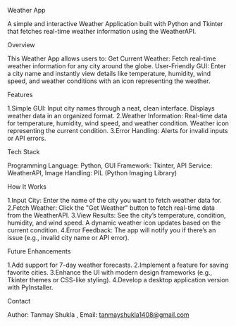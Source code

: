 Weather App

A simple and interactive Weather Application built with Python and Tkinter that fetches real-time weather information using the WeatherAPI.

Overview

This Weather App allows users to:
Get Current Weather: Fetch real-time weather information for any city around the globe.
User-Friendly GUI: Enter a city name and instantly view details like temperature, humidity, wind speed, and weather conditions with an icon representing the weather.

Features

1.Simple GUI:
Input city names through a neat, clean interface.
Displays weather data in an organized format.
2.Weather Information:
Real-time data for temperature, humidity, wind speed, and weather condition.
Weather icon representing the current condition.
3.Error Handling:
Alerts for invalid inputs or API errors.

Tech Stack

Programming Language: Python,
GUI Framework: Tkinter,
API Service: WeatherAPI,
Image Handling: PIL (Python Imaging Library)

How It Works

1.Input City:
Enter the name of the city you want to fetch weather data for.
2.Fetch Weather:
Click the "Get Weather" button to fetch real-time data from the WeatherAPI.
3.View Results:
See the city’s temperature, condition, humidity, and wind speed.
A dynamic weather icon updates based on the current condition.
4.Error Feedback:
The app will notify you if there’s an issue (e.g., invalid city name or API error).

Future Enhancements

1.Add support for 7-day weather forecasts.
2.Implement a feature for saving favorite cities.
3.Enhance the UI with modern design frameworks (e.g., Tkinter themes or CSS-like styling).
4.Develop a desktop application version with PyInstaller.

Contact

Author: Tanmay Shukla , 
Email: tanmayshukla1408@gmail.com





